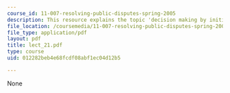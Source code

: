 ```yaml
---
course_id: 11-007-resolving-public-disputes-spring-2005
description: This resource explains the topic 'decision making by initiative'.
file_location: /coursemedia/11-007-resolving-public-disputes-spring-2005/012282beb4e68fcdf08abf1ec04d12b5_lect_21.pdf
file_type: application/pdf
layout: pdf
title: lect_21.pdf
type: course
uid: 012282beb4e68fcdf08abf1ec04d12b5

---
```

None